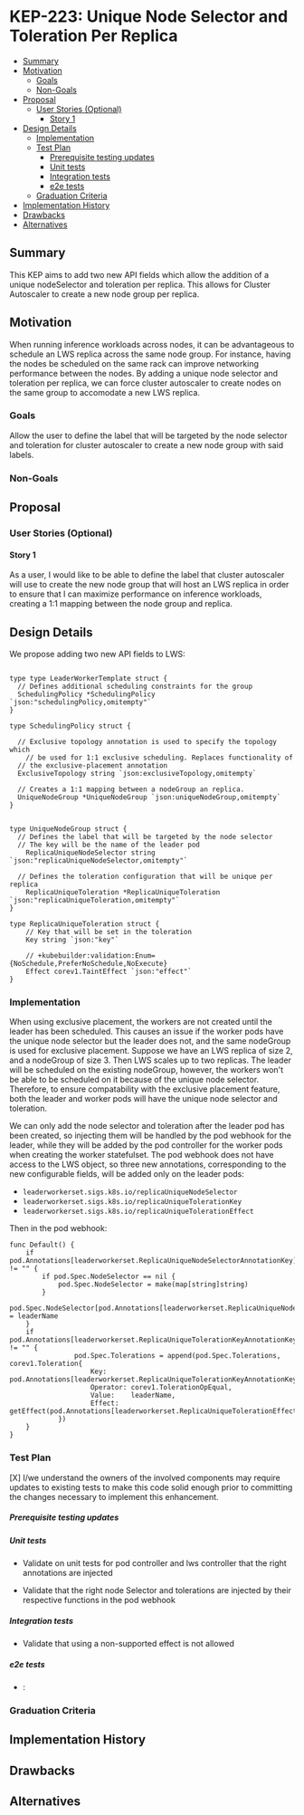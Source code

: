 # KEP-223: Unique Node Selector and Toleration Per Replica

<!--
This is the title of your KEP. Keep it short, simple, and descriptive. A good
title can help communicate what the KEP is and should be considered as part of
any review.
-->

<!--
A table of contents is helpful for quickly jumping to sections of a KEP and for
highlighting any additional information provided beyond the standard KEP
template.

Ensure the TOC is wrapped with
  <code>&lt;!-- toc --&rt;&lt;!-- /toc --&rt;</code>
tags, and then generate with `hack/update-toc.sh`.
-->

<!-- toc -->
- [Summary](#summary)
- [Motivation](#motivation)
  - [Goals](#goals)
  - [Non-Goals](#non-goals)
- [Proposal](#proposal)
  - [User Stories (Optional)](#user-stories-optional)
    - [Story 1](#story-1)
- [Design Details](#design-details)
  - [Implementation](#implementation)
  - [Test Plan](#test-plan)
      - [Prerequisite testing updates](#prerequisite-testing-updates)
      - [Unit tests](#unit-tests)
      - [Integration tests](#integration-tests)
      - [e2e tests](#e2e-tests)
  - [Graduation Criteria](#graduation-criteria)
- [Implementation History](#implementation-history)
- [Drawbacks](#drawbacks)
- [Alternatives](#alternatives)
<!-- /toc -->

## Summary

<!--
This section is incredibly important for producing high-quality, user-focused
documentation such as release notes or a development roadmap. It should be
possible to collect this information before implementation begins, in order to
avoid requiring implementors to split their attention between writing release
notes and implementing the feature itself. KEP editors and SIG Docs
should help to ensure that the tone and content of the `Summary` section is
useful for a wide audience.

A good summary is probably at least a paragraph in length.

Both in this section and below, follow the guidelines of the [documentation
style guide]. In particular, wrap lines to a reasonable length, to make it
easier for reviewers to cite specific portions, and to minimize diff churn on
updates.

[documentation style guide]: https://github.com/kubernetes/community/blob/master/contributors/guide/style-guide.md
-->
This KEP aims to add two new API fields which allow the addition of a unique nodeSelector and toleration per replica. This allows
for Cluster Autoscaler to create a new node group per replica.

## Motivation
When running inference workloads across nodes, it can be advantageous to schedule an LWS replica across the same node group. For instance,
having the nodes be scheduled on the same rack can improve networking performance between the nodes. By adding a unique node selector and 
toleration per replica, we can force cluster autoscaler to create nodes on the same group to accomodate a new LWS replica.

<!--
This section is for explicitly listing the motivation, goals, and non-goals of
this KEP.  Describe why the change is important and the benefits to users. The
motivation section can optionally provide links to [experience reports] to
demonstrate the interest in a KEP within the wider Kubernetes community.

[experience reports]: https://github.com/golang/go/wiki/ExperienceReports
-->

### Goals
<!--
List the specific goals of the KEP. What is it trying to achieve? How will we
know that this has succeeded?
-->
Allow the user to define the label that will be targeted by the node selector and toleration for cluster autoscaler to create a new node group with 
said labels.

### Non-Goals

<!--
What is out of scope for this KEP? Listing non-goals helps to focus discussion
and make progress.
-->

## Proposal

<!--
This is where we get down to the specifics of what the proposal actually is.
This should have enough detail that reviewers can understand exactly what
you're proposing, but should not include things like API designs or
implementation. What is the desired outcome and how do we measure success?.
The "Design Details" section below is for the real
nitty-gritty.
-->

### User Stories (Optional)

<!--
Detail the things that people will be able to do if this KEP is implemented.
Include as much detail as possible so that people can understand the "how" of
the system. The goal here is to make this feel real for users without getting
bogged down.
-->

#### Story 1
As a user, I would like to be able to define the label that cluster autoscaler will use to create the new node group that will host an LWS replica
in order to ensure that I can maximize performance on inference workloads, creating a 1:1 mapping between the node group and replica.


<!--
What are the caveats to the proposal?
What are some important details that didn't come across above?
Go in to as much detail as necessary here.
This might be a good place to talk about core concepts and how they relate.
-->
<!--
What are the risks of this proposal, and how do we mitigate? Think broadly.
For example, consider both security and how this will impact the larger
Kubernetes ecosystem.

How will security be reviewed, and by whom?

How will UX be reviewed, and by whom?

Consider including folks who also work outside the SIG or subproject.
-->

## Design Details

We propose adding two new API fields to LWS:

```golang

type type LeaderWorkerTemplate struct {
  // Defines additional scheduling constraints for the group
  SchedulingPolicy *SchedulingPolicy `json:"schedulingPolicy,omitempty"`
}

type SchedulingPolicy struct {

  // Exclusive topology annotation is used to specify the topology which
	// be used for 1:1 exclusive scheduling. Replaces functionality of
  // the exclusive-placement annotation
  ExclusiveTopology string `json:exclusiveTopology,omitempty`
  
  // Creates a 1:1 mapping between a nodeGroup an replica.
  UniqueNodeGroup *UniqueNodeGroup `json:uniqueNodeGroup,omitempty`
}


type UniqueNodeGroup struct {
  // Defines the label that will be targeted by the node selector
  // The key will be the name of the leader pod
	ReplicaUniqueNodeSelector string `json:"replicaUniqueNodeSelector,omitempty"`

  // Defines the toleration configuration that will be unique per replica
	ReplicaUniqueToleration *ReplicaUniqueToleration `json:"replicaUniqueToleration,omitempty"`
}

type ReplicaUniqueToleration struct {
    // Key that will be set in the toleration
	Key string `json:"key"`

	// +kubebuilder:validation:Enum={NoSchedule,PreferNoSchedule,NoExecute}
	Effect corev1.TaintEffect `json:"effect"`
}
```

### Implementation

When using exclusive placement, the workers are not created until the leader has been scheduled. This causes an issue 
if the worker pods have the unique node selector but the leader does not, and the same nodeGroup is used for exclusive placement. 
Suppose we have an LWS replica of size 2, and a nodeGroup of size 3. Then LWS scales up to two replicas. 
The leader will be scheduled on the existing nodeGroup, however, the workers won't be able to be scheduled on it because of the unique node selector.
Therefore, to ensure compatability with the exclusive placement feature, both the leader and worker pods will have the unique node selector and toleration.

We can only add the node selector and toleration after the leader pod has been created, so injecting them will be handled by the pod webhook for the leader,
while they will be added by the pod controller for the worker pods when creating the worker statefulset. The pod webhook does
not have access to the LWS object, so three new annotations, corresponding to the new configurable fields, will be added only on the leader pods:

* `leaderworkerset.sigs.k8s.io/replicaUniqueNodeSelector` 
* `leaderworkerset.sigs.k8s.io/replicaUniqueTolerationKey`
* `leaderworkerset.sigs.k8s.io/replicaUniqueTolerationEffect`


Then in the pod webhook:

```golang
func Default() {
    if pod.Annotations[leaderworkerset.ReplicaUniqueNodeSelectorAnnotationKey] != "" {
        if pod.Spec.NodeSelector == nil {
            pod.Spec.NodeSelector = make(map[string]string)
        }
        pod.Spec.NodeSelector[pod.Annotations[leaderworkerset.ReplicaUniqueNodeSelectorAnnotationKey]] = leaderName
    }
    if pod.Annotations[leaderworkerset.ReplicaUniqueTolerationKeyAnnotationKey] != "" {
                pod.Spec.Tolerations = append(pod.Spec.Tolerations, corev1.Toleration{
                    Key:      pod.Annotations[leaderworkerset.ReplicaUniqueTolerationKeyAnnotationKey],
                    Operator: corev1.TolerationOpEqual,
                    Value:    leaderName,
                    Effect:   getEffect(pod.Annotations[leaderworkerset.ReplicaUniqueTolerationEffectAnnotationKey]),
            })
    }
}
```
 
<!--
This section should contain enough information that the specifics of your
change are understandable. This may include API specs (though not always
required) or even code snippets. If there's any ambiguity about HOW your
proposal will be implemented, this is the place to discuss them.
-->

### Test Plan

<!--
**Note:** *Not required until targeted at a release.*
The goal is to ensure that we don't accept enhancements with inadequate testing.

All code is expected to have adequate tests (eventually with coverage
expectations). Please adhere to the [Kubernetes testing guidelines][testing-guidelines]
when drafting this test plan.

[testing-guidelines]: https://git.k8s.io/community/contributors/devel/sig-testing/testing.md
-->

[X] I/we understand the owners of the involved components may require updates to
existing tests to make this code solid enough prior to committing the changes necessary
to implement this enhancement.

##### Prerequisite testing updates

<!--
Based on reviewers feedback describe what additional tests need to be added prior
implementing this enhancement to ensure the enhancements have also solid foundations.
-->

##### Unit tests

<!--
In principle every added code should have complete unit test coverage, so providing
the exact set of tests will not bring additional value.
However, if complete unit test coverage is not possible, explain the reason of it
together with explanation why this is acceptable.
-->

<!--
Additionally, for Alpha try to enumerate the core package you will be touching
to implement this enhancement and provide the current unit coverage for those
in the form of:
- <package>: <date> - <current test coverage>
The data can be easily read from:
https://testgrid.k8s.io/sig-testing-canaries#ci-kubernetes-coverage-unit

This can inform certain test coverage improvements that we want to do before
extending the production code to implement this enhancement.
-->

- Validate on unit tests for pod controller and lws controller that the right annotations are injected

- Validate that the right node Selector and tolerations are injected by their respective functions in the pod webhook

##### Integration tests

<!--
Integration tests are contained in k8s.io/kubernetes/test/integration.
Integration tests allow control of the configuration parameters used to start the binaries under test.
This is different from e2e tests which do not allow configuration of parameters.
Doing this allows testing non-default options and multiple different and potentially conflicting command line options.
-->

<!--
This question should be filled when targeting a release.
For Alpha, describe what tests will be added to ensure proper quality of the enhancement.

For Beta and GA, add links to added tests together with links to k8s-triage for those tests:
https://storage.googleapis.com/k8s-triage/index.html
-->

- Validate that using a non-supported effect is not allowed

##### e2e tests

<!--
This question should be filled when targeting a release.
For Alpha, describe what tests will be added to ensure proper quality of the enhancement.

For Beta and GA, add links to added tests together with links to k8s-triage for those tests:
https://storage.googleapis.com/k8s-triage/index.html

We expect no non-infra related flakes in the last month as a GA graduation criteria.
-->

- <test>: <link to test coverage>

### Graduation Criteria

<!--

Clearly define what it means for the feature to be implemented and
considered stable.

If the feature you are introducing has high complexity, consider adding graduation
milestones with these graduation criteria:
- [Maturity levels (`alpha`, `beta`, `stable`)][maturity-levels]
- [Feature gate][feature gate] lifecycle
- [Deprecation policy][deprecation-policy]

[feature gate]: https://git.k8s.io/community/contributors/devel/sig-architecture/feature-gates.md
[maturity-levels]: https://git.k8s.io/community/contributors/devel/sig-architecture/api_changes.md#alpha-beta-and-stable-versions
[deprecation-policy]: https://kubernetes.io/docs/reference/using-api/deprecation-policy/
-->

## Implementation History

<!--
Major milestones in the lifecycle of a KEP should be tracked in this section.
Major milestones might include:
- the `Summary` and `Motivation` sections being merged, signaling SIG acceptance
- the `Proposal` section being merged, signaling agreement on a proposed design
- the date implementation started
- the first Kubernetes release where an initial version of the KEP was available
- the version of Kubernetes where the KEP graduated to general availability
- when the KEP was retired or superseded
-->

## Drawbacks

<!--
Why should this KEP _not_ be implemented?
-->

## Alternatives

<!--
What other approaches did you consider, and why did you rule them out? These do
not need to be as detailed as the proposal, but should include enough
information to express the idea and why it was not acceptable.
-->